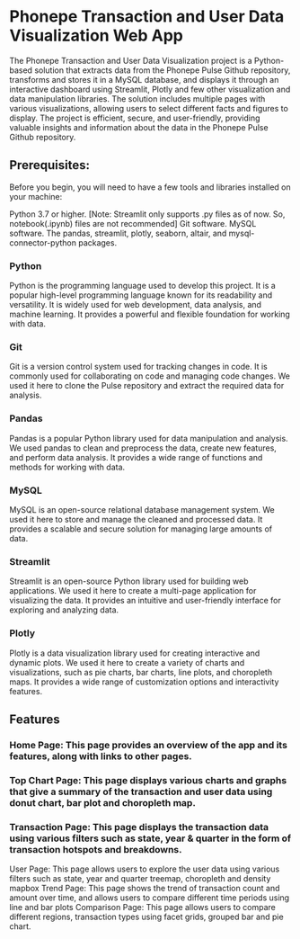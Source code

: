 # Phonepe Transaction and User Data Visualization Web App

The Phonepe Transaction and User Data Visualization project is a Python-based solution that extracts data from the Phonepe Pulse Github repository, transforms and stores it in a MySQL database, and displays it through an interactive dashboard using Streamlit, Plotly and few other visualization and data manipulation libraries. The solution includes multiple pages with various visualizations, allowing users to select different facts and figures to display. The project is efficient, secure, and user-friendly, providing valuable insights and information about the data in the Phonepe Pulse Github repository.

## Prerequisites:
Before you begin, you will need to have a few tools and libraries installed on your machine:

Python 3.7 or higher. [Note: Streamlit only supports .py files as of now. So, notebook(.ipynb) files are not recommended]
Git software.
MySQL software.
The pandas, streamlit, plotly, seaborn, altair, and mysql-connector-python packages.
### Python
Python is the programming language used to develop this project. It is a popular high-level programming language known for its readability and versatility. It is widely used for web development, data analysis, and machine learning. It provides a powerful and flexible foundation for working with data.

### Git
Git is a version control system used for tracking changes in code. It is commonly used for collaborating on code and managing code changes. We used it here to clone the Pulse repository and extract the required data for analysis.

### Pandas
Pandas is a popular Python library used for data manipulation and analysis. We used pandas to clean and preprocess the data, create new features, and perform data analysis. It provides a wide range of functions and methods for working with data.

### MySQL
MySQL is an open-source relational database management system. We used it here to store and manage the cleaned and processed data. It provides a scalable and secure solution for managing large amounts of data.

### Streamlit
Streamlit is an open-source Python library used for building web applications. We used it here to create a multi-page application for visualizing the data. It provides an intuitive and user-friendly interface for exploring and analyzing data.

### Plotly
Plotly is a data visualization library used for creating interactive and dynamic plots. We used it here to create a variety of charts and visualizations, such as pie charts, bar charts, line plots, and choropleth maps. It provides a wide range of customization options and interactivity features.

## Features
### Home Page: This page provides an overview of the app and its features, along with links to other pages.
### Top Chart Page: This page displays various charts and graphs that give a summary of the transaction and user data using donut chart, bar plot and choropleth map.
### Transaction Page: This page displays the transaction data using various filters such as state, year & quarter in the form of transaction hotspots and breakdowns.
User Page: This page allows users to explore the user data using various filters such as state, year and quarter treemap, choropleth and density mapbox
Trend Page: This page shows the trend of transaction count and amount over time, and allows users to compare different time periods using line and bar plots
Comparison Page: This page allows users to compare different regions, transaction types using facet grids, grouped bar and pie chart.
